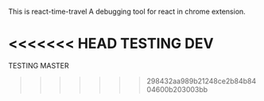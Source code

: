 This is react-time-travel 
A debugging tool for react in chrome extension.

<<<<<<< HEAD
TESTING DEV
=======
TESTING MASTER
>>>>>>> 298432aa989b21248ce2b84b8404600b203003bb
